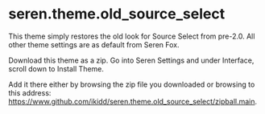 # seren.theme.old_source_select

This theme simply restores the old look for Source Select from pre-2.0.  All other theme settings are as default from Seren Fox.

Download this theme as a zip.  Go into Seren Settings and under Interface, scroll down to Install Theme.  

Add it there either by browsing the zip file you downloaded or browsing to this address: https://www.github.com/ikidd/seren.theme.old_source_select/zipball.main.
